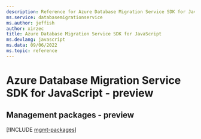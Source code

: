 ```yaml
---
description: Reference for Azure Database Migration Service SDK for JavaScript
ms.service: databasemigrationservice
ms.author: jeffish
author: xirzec
title: Azure Database Migration Service SDK for JavaScript
ms.devlang: javascript
ms.data: 09/06/2022
ms.topic: reference
---
```

# Azure Database Migration Service SDK for JavaScript - preview

## Management packages - preview
[!INCLUDE [mgmt-packages](database-migration-service-mgmt-index.md)]